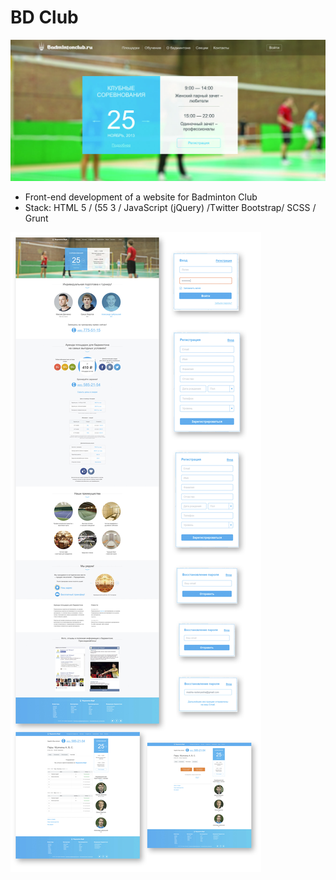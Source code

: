 # BD Club
![alt text](https://github.com/schiz/managed-projects/raw/master/pics/bdclub.jpg "BD Club")
* Front-end development of a website for Badminton Club
* Stack: HTML 5 / (55 3 / JavaScript (jQuery) /Тwitter Bootstrap/ SCSS / Grunt

![alt text](https://github.com/schiz/bdclub/raw/master/ishodnik.jpg "BD Club markup")
